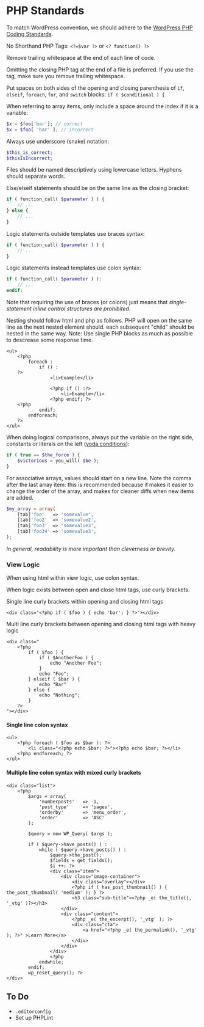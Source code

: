 
# PHP Standards

To match WordPress convention, we should adhere to the [WordPress PHP Coding Standards](https://make.wordpress.org/core/handbook/coding-standards/php/).

No Shorthand PHP Tags: `<?=$var ?>` or `<? function() ?>`

Remove trailing whitespace at the end of each line of code.

Omitting the closing PHP tag at the end of a file is preferred. If you use the tag, make sure you remove trailing whitespace.

Put spaces on both sides of the opening and closing parenthesis of `if`, `elseif`, `foreach`, `for`, and `switch` blocks: `if ( $conditional ) {`

When referring to array items, only include a space around the index if it is a variable:
```php
$x = $foo['bar']; // correct
$x = $foo[ 'bar' ]; // incorrect
```

Always use underscore (snake) notation:
```php
$this_is_correct;
$thisIsIncorrect;
```

Files should be named descriptively using lowercase letters. Hyphens should separate words.

Else/elseif statements should be on the same line as the closing bracket:
```php
if ( function_call( $parameter ) ) {
	// ...
} else {
	// ...
}
```

Logic statements outside templates use braces syntax:
```php
if ( function_call( $parameter ) ) {
	// ...
}
```

Logic statements instead templates use colon syntax:
```php
if ( function_call( $parameter ) ):
	// ...
endif;
```

Note that requiring the use of braces (or colons) just means that *single-statement inline control structures are prohibited*.

Nesting should follow html and php as follows. PHP will open on the same line as the next nested element should. each subsequent "child" should be nested in the same way. Note: Use single PHP blocks as much as possible to descrease some response time.
```
<ul>
	<?php
		foreach :
			if () :
	?>
				<li>Example</li>

				<?php if () :?>
					<li>Example</li>
				<?php endif; ?>
	<?php
			endif;
		endforeach;
	?>
</ul>
```

When doing logical comparisons, always put the variable on the right side, constants or literals on the left ([yoda conditions](https://make.wordpress.org/core/handbook/coding-standards/php/#yoda-conditions)):

```php
if ( true == $the_force ) {
	$victorious = you_will( $be );
}
```

For associative arrays, values should start on a new line. Note the comma after the last array item: this is recommended because it makes it easier to change the order of the array, and makes for cleaner diffs when new items are added.

```php
$my_array = array(
	[tab]'foo'   => 'somevalue',
	[tab]'foo2'  => 'somevalue2',
	[tab]'foo3'  => 'somevalue3',
	[tab]'foo34' => 'somevalue3',
);
```

*In general, readability is more important than cleverness or brevity.*

### View Logic

When using html within view logic, use colon syntax.

When logic exists between open and close html tags, use curly brackets.

Single line curly brackets within opening and closing html tags

`<div class="<?php if ( $foo ) { echo 'bar'; } ?>"></div>`

Multi line curly brackets between opening and closing html tags with heavy logic
```
<div class="
	<?php
		if ( $foo ) {
			if ( $AnotherFoo ) {
				echo "Another Foo";
			}
			echo "Foo";
		} elseif ( $bar ) {
			echo "Bar"
		} else {
			echo "Nothing";
		}
	?>
"></div>
```

#### Single line colon syntax

```
<ul>
	<?php foreach ( $foo as $bar ): ?>
		<li class="<?php echo $bar; ?>"><?php echo $bar; ?></li>
	<?php endforeach; ?>
</ul>
```

#### Multiple line colon syntax with mixed curly brackets

```
<div class="list">
	<?php
		$args = array(
			'numberposts'	=> -1,
			'post_type'		=> 'pages',
			'orderby'		=> 'menu_order',
			'order'			=> 'ASC'
		);

		$query = new WP_Query( $args );

		if ( $query->have_posts() ) :
			while ( $query->have_posts() ) :
				$query->the_post();
				$fields = get_fields();
				$i ++; ?>
				<div class="item">
					<div class="image-container">
						<div class="overlay"></div>
						<?php if ( has_post_thumbnail() ) { the_post_thumbnail( 'medium' ); } ?>
						<h3 class="sub-title"><?php _e( the_title(), '_vtg' )?></h3>
					</div>
					<div class="content">
						<?php _e( the_excerpt(), '_vtg' ); ?>
						<div class="cta">
							<a href="<?php _e( the_permalink(), '_vtg' ); ?>" >Learn More</a>
						</div>
					</div>
				</div>
				<?php
			endwhile;
		endif;
		wp_reset_query(); ?>
</div>
```

## To Do

- `.editorconfig`
- Set up PHPLint


